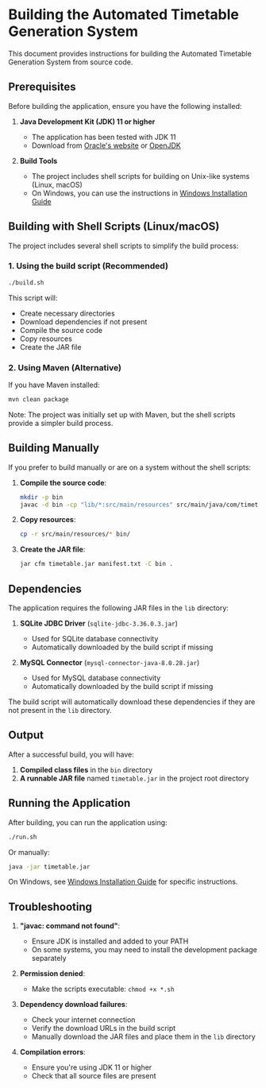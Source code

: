 # Building the Automated Timetable Generation System

This document provides instructions for building the Automated Timetable Generation System from source code.

## Prerequisites

Before building the application, ensure you have the following installed:

1. **Java Development Kit (JDK) 11 or higher**
   - The application has been tested with JDK 11
   - Download from [Oracle's website](https://www.oracle.com/java/technologies/javase-jdk11-downloads.html) or [OpenJDK](https://openjdk.java.net/)

2. **Build Tools**
   - The project includes shell scripts for building on Unix-like systems (Linux, macOS)
   - On Windows, you can use the instructions in [Windows Installation Guide](docs/install_Windows.md)

## Building with Shell Scripts (Linux/macOS)

The project includes several shell scripts to simplify the build process:

### 1. Using the build script (Recommended)

```bash
./build.sh
```

This script will:
- Create necessary directories
- Download dependencies if not present
- Compile the source code
- Copy resources
- Create the JAR file

### 2. Using Maven (Alternative)

If you have Maven installed:

```bash
mvn clean package
```

Note: The project was initially set up with Maven, but the shell scripts provide a simpler build process.

## Building Manually

If you prefer to build manually or are on a system without the shell scripts:

1. **Compile the source code**:
   ```bash
   mkdir -p bin
   javac -d bin -cp "lib/*:src/main/resources" src/main/java/com/timetable/system/*.java src/main/java/com/timetable/system/gui/*.java
   ```

2. **Copy resources**:
   ```bash
   cp -r src/main/resources/* bin/
   ```

3. **Create the JAR file**:
   ```bash
   jar cfm timetable.jar manifest.txt -C bin .
   ```

## Dependencies

The application requires the following JAR files in the `lib` directory:

1. **SQLite JDBC Driver** (`sqlite-jdbc-3.36.0.3.jar`)
   - Used for SQLite database connectivity
   - Automatically downloaded by the build script if missing

2. **MySQL Connector** (`mysql-connector-java-8.0.28.jar`)
   - Used for MySQL database connectivity
   - Automatically downloaded by the build script if missing

The build script will automatically download these dependencies if they are not present in the `lib` directory.

## Output

After a successful build, you will have:

1. **Compiled class files** in the `bin` directory
2. **A runnable JAR file** named `timetable.jar` in the project root directory

## Running the Application

After building, you can run the application using:

```bash
./run.sh
```

Or manually:

```bash
java -jar timetable.jar
```

On Windows, see [Windows Installation Guide](docs/install_Windows.md) for specific instructions.

## Troubleshooting

1. **"javac: command not found"**: 
   - Ensure JDK is installed and added to your PATH
   - On some systems, you may need to install the development package separately

2. **Permission denied**:
   - Make the scripts executable: `chmod +x *.sh`

3. **Dependency download failures**:
   - Check your internet connection
   - Verify the download URLs in the build script
   - Manually download the JAR files and place them in the `lib` directory

4. **Compilation errors**:
   - Ensure you're using JDK 11 or higher
   - Check that all source files are present